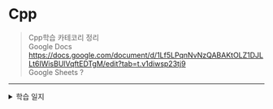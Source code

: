 # Cpp
>Cpp학습 카테코리 정리<br>
>Google Docs      https://docs.google.com/document/d/1Lf5LPqnNvNzQABAKtOLZ1DJLLt6IWisBUlVqftEDTgM/edit?tab=t.v1diwsp23tj9 <br>
>Google Sheets    ? <br>
 ------------
 <details>
  <summary>학습 일지</summary>
2025-08-22 const 함수에 대해 <br>
2025-08-23 상속(Inheritance) <br>
상속에 들어가기에 앞서, 상속의 문법적인 이해 <br>
2025-08-24 일요일 <br>
2025-08-25 상속(Inheritance) <br>
protected 선언과 세 가지 형태의 상속, 상속을 위한 조건, OOP 단계별 프로젝트 05 <br>
2025-08-26 객체 포인터의 참조관계 <br>
객체 포인터 변수, 함수 오버라이딩, IS-A, HAS-A <br>
2025-08-27 가상함수(Virtual Function) <br>
가상함수, 가상소멸자와 참조자의 참조 가능성, Employee 예제와 문제, Employee 1-4, Quiz에 대한 분석 <br>
</details>
